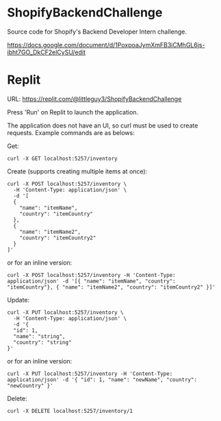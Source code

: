 # ShopifyBackendChallenge
Source code for Shopify's Backend Developer Intern challenge.

https://docs.google.com/document/d/1PoxpoaJymXmFB3iCMhGL6js-ibht7GO_DkCF2elCySU/edit

# Replit
URL: https://replit.com/@littleguy3/ShopifyBackendChallenge

Press 'Run' on Replit to launch the application.

The application does not have an UI, so curl must be used to create requests. Example commands are as belows:

Get:
```
curl -X GET localhost:5257/inventory
```

Create (supports creating multiple items at once):
```
curl -X POST localhost:5257/inventory \
  -H 'Content-Type: application/json' \
  -d '[
  {
    "name": "itemName",
    "country": "itemCountry"
  },
  {
    "name": "itemName2",
    "country": "itemCountry2"
  }
]'
```
or for an inline version:
```
curl -X POST localhost:5257/inventory -H 'Content-Type: application/json' -d '[{ "name": "itemName", "country": "itemCountry"}, { "name": "itemName2", "country": "itemCountry2" }]'
```

Update:
```
curl -X PUT localhost:5257/inventory \
  -H 'Content-Type: application/json' \
  -d '{
  "id": 1,
  "name": "string",
  "country": "string"
}'
```
or for an inline version:
```
curl -X PUT localhost:5257/inventory -H 'Content-Type: application/json' -d '{ "id": 1, "name": "newName", "country": "newCountry" }'
```

Delete:
```
curl -X DELETE localhost:5257/inventory/1
```
